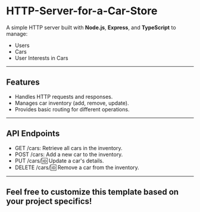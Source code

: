 # HTTP-Server-for-a-Car-Store

A simple HTTP server built with **Node.js**, **Express**, and **TypeScript** to manage:
- Users
- Cars
- User Interests in Cars
----------
## Features
- Handles HTTP requests and responses.
- Manages car inventory (add, remove, update).
- Provides basic routing for different operations.
----------
## API Endpoints
- GET /cars: Retrieve all cars in the inventory.
- POST /cars: Add a new car to the inventory.
- PUT /cars/:id: Update a car's details.
- DELETE /cars/:id: Remove a car from the inventory.
-------------
## Feel free to customize this template based on your project specifics!
